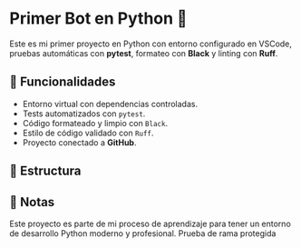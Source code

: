 # Primer Bot en Python 🤖

Este es mi primer proyecto en Python con entorno configurado en VSCode, pruebas automáticas con **pytest**, formateo con **Black** y linting con **Ruff**.

## 🚀 Funcionalidades
- Entorno virtual con dependencias controladas.
- Tests automatizados con `pytest`.
- Código formateado y limpio con `Black`.
- Estilo de código validado con `Ruff`.
- Proyecto conectado a **GitHub**.

## 📂 Estructura

## 📝 Notas
Este proyecto es parte de mi proceso de aprendizaje para tener un entorno de desarrollo Python moderno y profesional.
Prueba de rama protegida
